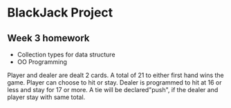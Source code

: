 # BlackJack Project

## Week 3 homework
* Collection types for data structure  
* OO Programming


Player and dealer are dealt 2 cards. A total of 21 to either first hand wins the game. Player can choose to hit or stay. Dealer is programmed to hit at 16 or less and stay for 17 or more. A tie will be declared"push", if the dealer and player stay with same total. 